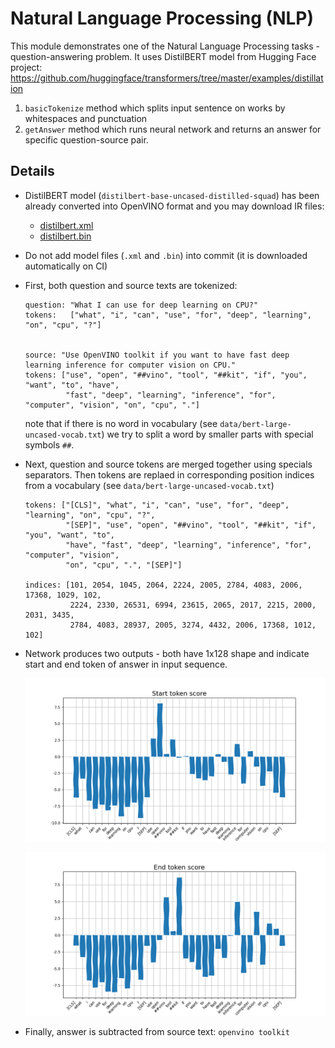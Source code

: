 # Natural Language Processing (NLP)

This module demonstrates one of the Natural Language Processing tasks - question-answering problem.
It uses DistilBERT model from Hugging Face project: https://github.com/huggingface/transformers/tree/master/examples/distillation

1. `basicTokenize` method which splits input sentence on works by whitespaces and punctuation
2. `getAnswer` method which runs neural network and returns an answer for specific question-source pair.

## Details

* DistilBERT model (`distilbert-base-uncased-distilled-squad`) has been already converted
into OpenVINO format and you may download IR files:

  * [distilbert.xml](https://www.dropbox.com/s/06bnkjr2pkpeyff/distilbert.xml?dl=1)
  * [distilbert.bin](https://www.dropbox.com/s/2fnlv87zbwra6az/distilbert.bin?dl=1)

* Do not add model files (`.xml` and `.bin`) into commit (it is downloaded automatically on CI)

* First, both question and source texts are tokenized:
    ```
    question: "What I can use for deep learning on CPU?"
    tokens:   ["what", "i", "can", "use", "for", "deep", "learning", "on", "cpu", "?"]


    source: "Use OpenVINO toolkit if you want to have fast deep learning inference for computer vision on CPU."
    tokens: ["use", "open", "##vino", "tool", "##kit", "if", "you", "want", "to", "have",
             "fast", "deep", "learning", "inference", "for", "computer", "vision", "on", "cpu", "."]
    ```

    note that if there is no word in vocabulary (see `data/bert-large-uncased-vocab.txt`) we try
    to split a word by smaller parts with special symbols `##`.

* Next, question and source tokens are merged together using specials separators.
Then tokens are replaed in corresponding position indices from a vocabulary (see `data/bert-large-uncased-vocab.txt`)

    ```
    tokens: ["[CLS]", "what", "i", "can", "use", "for", "deep", "learning", "on", "cpu", "?",
             "[SEP]", "use", "open", "##vino", "tool", "##kit", "if", "you", "want", "to",
             "have", "fast", "deep", "learning", "inference", "for", "computer", "vision",
             "on", "cpu", ".", "[SEP]"]

    indices: [101, 2054, 1045, 2064, 2224, 2005, 2784, 4083, 2006, 17368, 1029, 102,
              2224, 2330, 26531, 6994, 23615, 2065, 2017, 2215, 2000, 2031, 3435,
              2784, 4083, 28937, 2005, 3274, 4432, 2006, 17368, 1012, 102]
    ```

* Network produces two outputs - both have 1x128 shape and indicate start and end token of answer in input sequence.

    ![start](../../data/squad_start.png)

    ![end](../../data/squad_end.png)

* Finally, answer is subtracted from source text: `openvino toolkit`
